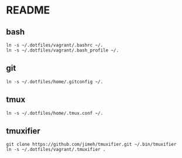 README
======

bash
----

	ln -s ~/.dotfiles/vagrant/.bashrc ~/.
	ln -s ~/.dotfiles/vagrant/.bash_profile ~/.

git
---

	ln -s ~/.dotfiles/home/.gitconfig ~/.

tmux
----

	ln -s ~/.dotfiles/home/.tmux.conf ~/.

tmuxifier
---------

	git clone https://github.com/jimeh/tmuxifier.git ~/.bin/tmuxifier
	ln -s ~/.dotfiles/vagrant/.tmuxifier .
